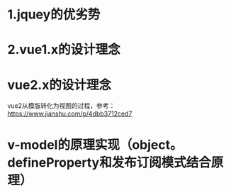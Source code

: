 # 1.jquey的优劣势
# 2.vue1.x的设计理念
# vue2.x的设计理念
vue2从模版转化为视图的过程，参考：https://www.jianshu.com/p/4dbb3712ced7
# v-model的原理实现（object。defineProperty和发布订阅模式结合原理）
```js
```